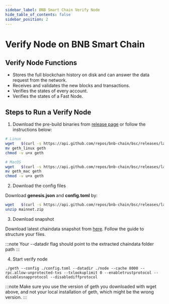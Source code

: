 ```yaml
---
sidebar_label: BNB Smart Chain Verify Node
hide_table_of_contents: false
sidebar_position: 2
---
```

# Verify Node on BNB Smart Chain

## Verify Node Functions

* Stores the full blockchain history on disk and can answer the data request from the network.
* Receives and validates the new blocks and transactions.
* Verifies the states of every account.
* Verifies the states of a Fast Node.

## Steps to Run a Verify Node

1. Download the pre-build binaries from [release page](https://github.com/bnb-chain/bsc/releases/latest) or follow the instructions below:

```bash
# Linux
wget   $(curl -s https://api.github.com/repos/bnb-chain/bsc/releases/latest |grep browser_ |grep geth_linux |cut -d\" -f4)
mv geth_linux geth
chmod -v u+x geth

# MacOS
wget   $(curl -s https://api.github.com/repos/bnb-chain/bsc/releases/latest |grep browser_ |grep geth_mac |cut -d\" -f4)
mv geth_mac geth
chmod -v u+x geth
```

2. Download the config files

Download **genesis.json** and **config.toml** by:

```bash
wget   $(curl -s https://api.github.com/repos/bnb-chain/bsc/releases/latest |grep browser_ |grep mainnet |cut -d\" -f4)
unzip mainnet.zip
```

3. Download snapshot

Download latest chaindata snapshot from [here](https://github.com/bnb-chain/bsc-snapshots). Follow the guide to structure your files.

:::note
Your --datadir flag should point to the extracted chaindata folder path
:::

4. Start verify node
```
./geth --config ./config.toml --datadir ./node --cache 8000 --rpc.allow-unprotected-txs --txlookuplimit 0 --enabletrustprotocol --disablesnapprotocol --disablediffprotocol
```

:::note
Make sure you use the version of geth you downloaded with wget above, and not your local installation of geth, which might be the wrong version.
:::
